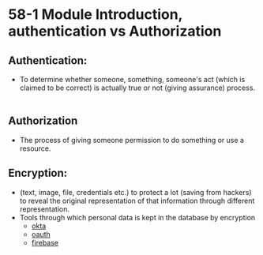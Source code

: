 # 58-1 Module Introduction, authentication vs Authorization

## Authentication:

- To determine whether someone, something, someone's act (which is claimed to be correct) is actually true or not
  (giving assurance) process.
  <br/>
  <br/>

## Authorization

- The process of giving someone permission to do something or use a resource.


## Encryption: 
- (text, image, file, credentials etc.) to protect a lot (saving from hackers) to reveal the original representation of that information through different representation.
- Tools through which personal data is kept in the database by encryption
    - [okta](https://www.okta.com/)
    - [oauth](https://oauth.net/)
    - [firebase](https://firebase.google.com/)
    
